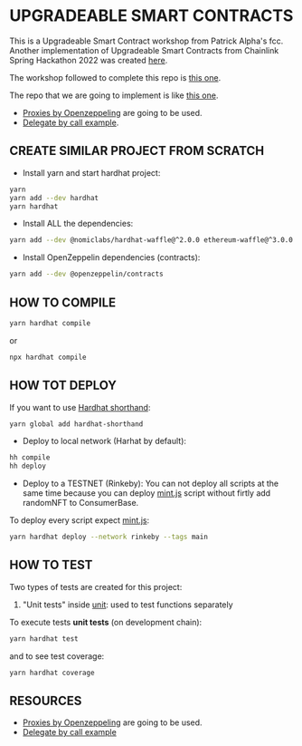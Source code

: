 # UPGRADEABLE SMART CONTRACTS

This is a Upgradeable Smart Contract workshop from Patrick Alpha's fcc. Another implementation of Upgradeable Smart Contracts from Chainlink Spring Hackathon 2022 was created [here](https://github.com/JMariadlcs/upgradeable-smart-contracts).

The workshop followed to complete this repo is [this one](https://github.com/PatrickAlphaC/hardhat-upgrades-fcc).

The repo that we are going to implement is like [this one](https://www.youtube.com/watch?v=gyMwXuJrbJQ&t=15996s).

-   [Proxies by Openzeppeling](https://github.com/OpenZeppelin/openzeppelin-contracts/tree/master/contracts/proxy) are going to be used.
-   [Delegate by call example](https://solidity-by-example.org/delegatecall).

## CREATE SIMILAR PROJECT FROM SCRATCH

-   Install yarn and start hardhat project:

```bash
yarn
yarn add --dev hardhat
yarn hardhat
```

-   Install ALL the dependencies:

```bash
yarn add --dev @nomiclabs/hardhat-waffle@^2.0.0 ethereum-waffle@^3.0.0 chai@^4.2.0 @nomiclabs/hardhat-ethers@^2.0.0 ethers@^5.0.0 @nomiclabs/hardhat-etherscan@^3.0.0 dotenv@^16.0.0 eslint@^7.29.0 eslint-config-prettier@^8.3.0 eslint-config-standard@^16.0.3 eslint-plugin-import@^2.23.4 eslint-plugin-node@^11.1.0 eslint-plugin-prettier@^3.4.0 eslint-plugin-promise@^5.1.0 hardhat-gas-reporter@^1.0.4 prettier@^2.3.2 prettier-plugin-solidity@^1.0.0-beta.13 solhint@^3.3.6 solidity-coverage@^0.7.16 @nomiclabs/hardhat-ethers@npm:hardhat-deploy-ethers ethers @chainlink/contracts hardhat-deploy hardhat-shorthand @aave/protocol-v2
```

-   Install OpenZeppelin dependencies (contracts):

```bash
yarn add --dev @openzeppelin/contracts
```

## HOW TO COMPILE

```bash
yarn hardhat compile
```

or

```bash
npx hardhat compile
```

## HOW TOT DEPLOY

If you want to use [Hardhat shorthand](https://hardhat.org/guides/shorthand):

```bash
yarn global add hardhat-shorthand
```

-   Deploy to local network (Harhat by default):

```bash
hh compile
hh deploy
```

-   Deploy to a TESTNET (Rinkeby):
    You can not deploy all scripts at the same time because you can deploy [mint.js](https://github.com/JMariadlcs/nfts-fullrepo/blob/main/deploy/04-mint.js) script without firtly add randomNFT to ConsumerBase.

To deploy every script expect [mint.js](https://github.com/JMariadlcs/nfts-fullrepo/blob/main/deploy/04-mint.js):

```bash
yarn hardhat deploy --network rinkeby --tags main
```

## HOW TO TEST

Two types of tests are created for this project:

1. "Unit tests" inside [unit](https://github.com/JMariadlcs/nfts-fullrepo/tree/main/test/unit): used to test functions separately

To execute tests **unit tests** (on development chain):

```bash
yarn hardhat test
```

and to see test coverage:

```bash
yarn hardhat coverage
```

## RESOURCES

-   [Proxies by Openzeppeling](https://github.com/OpenZeppelin/openzeppelin-contracts/tree/master/contracts/proxy) are going to be used.
-   [Delegate by call example](https://solidity-by-example.org/delegatecall)
